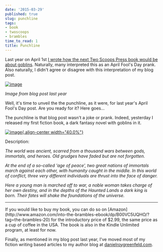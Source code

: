 ```yaml
---
date: '2015-03-29'
published: true
slug: punchline
tags:
- book
- twoscoops
- brambles
time_to_read: 1
title: Punchline
---
```


Last year on April 1st [I wrote how the next Two Scoops Press book would
be about goblins](https://www.pydanny.com/two-scoops-of-goblins.html).
Naturally, many interpreted this as an April Fool's Day prank. Also
naturally, I didn't agree or disagree with this interpretation of my
blog post.

[![image](https://s3.amazonaws.com/pydanny/two-scoops-of-goblins.png)](https://www.pydanny.com/two-scoops-of-goblins.html)

*Image from blog post last year*

Well, it's time to unveil the the punchline, as it were, for last
year's April Fool's Day post. Are you ready for it? Here goes...

The punchline is that blog post wasn't a joke or prank. Indeed,
yesterday I released my first fiction book, a dark fantasy novel with
goblins in it.

[![image](https://www.pydanny.com/static/itb.png){.align-center
width="40.0%"}](http://www.amazon.com/into-the-brambles-ebook/dp/B00VC5UQHO/?tag=the-brambles-20)

Description:

*The world was ancient, scarred from a thousand wars between gods,
immortals, and heroes. Old grudges have faded but are not forgotten.*

*At the end of a so-called 'age of peace', two great nations of
immortals march against each other, with humanity caught in the middle.
In this world of conflict, three very different individuals are thrust
into the face of danger.*

*Here a young man is marched off to war, a noble woman takes charge of
her own destiny, and in the depths of the Haunted Lands a dark king is
born. Their fates will shake the foundations of the universe.*

<hr />
If you would like to buy my book, you can do so on
[Amazon](http://www.amazon.com/into-the-brambles-ebook/dp/B00VC5UQHO/?tag=the-brambles-20)
for the introductory price of $2.99, the same price as a cup of coffee
in the USA. The book is also in the Kindle Unlimited program, at least
for now.

Finally, as mentioned in my blog post last year, I've moved most of my
fiction writing based articles to my author blog at
[danielroygreenfeld.com](http://danielroygreenfeld.com).
